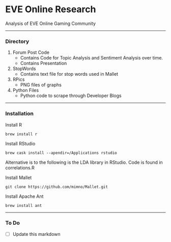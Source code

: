 # EVE Online Research
Analysis of EVE Online Gaming Community 

---
### Directory 
1. Forum Post Code
    - Contains Code for Topic Analysis and Sentiment Analysis over time. 
    - Contains Presentation 
2. StopWords
    - Contains text file for stop words used in Mallet 
3. RPics 
    - PNG files of graphs
4. Python Files 
    - Python code to scrape through Developer Blogs 

---
### Installation 
Install R 

```Terminal 
brew install r 
```
Install RStudio

```Terminal 
brew cask install --apendir=/Applications rstudio
```

Alternative is to the following is the LDA library in RStudio. Code is found in correlations.R 

Install Mallet 
```Git
git clone https://github.com/mimno/Mallet.git
```

Install Apache Ant 
```Terminal 
brew install ant 
```
---
### To Do 
- [ ] Update this markdown